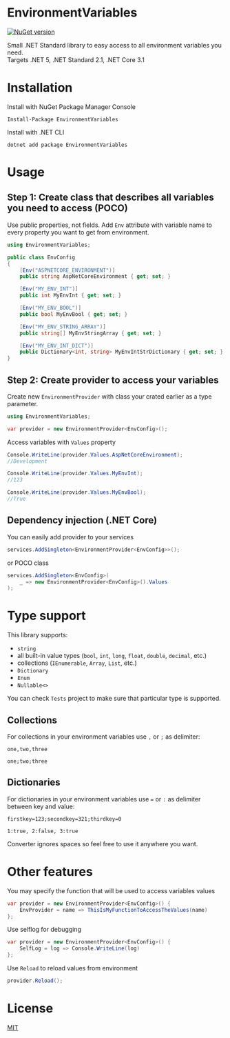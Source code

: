 # EnvironmentVariables

[![NuGet version](https://badge.fury.io/nu/EnvironmentVariables.svg)](https://badge.fury.io/nu/EnvironmentVariables)

Small .NET Standard library to easy access to all environment variables you need.\
Targets .NET 5, .NET Standard 2.1, .NET Core 3.1

# Installation
Install with NuGet Package Manager Console

```
Install-Package EnvironmentVariables
```
Install with .NET CLI

```
dotnet add package EnvironmentVariables
```

# Usage
## Step 1: Create class that describes all variables you need to access (POCO)
Use public properties, not fields. Add `Env` attribute with variable name to every property you want to get from environment.

```csharp
using EnvironmentVariables;

public class EnvConfig
{
    [Env("ASPNETCORE_ENVIRONMENT")]
    public string AspNetCoreEnvironment { get; set; }

    [Env("MY_ENV_INT")]
    public int MyEnvInt { get; set; }

    [Env("MY_ENV_BOOL")]
    public bool MyEnvBool { get; set; }

    [Env("MY_ENV_STRING_ARRAY")]
    public string[] MyEnvStringArray { get; set; }

    [Env("MY_ENV_INT_DICT")]
    public Dictionary<int, string> MyEnvIntStrDictionary { get; set; }
}
```

## Step 2: Create provider to access your variables
Create new `EnvironmentProvider` with class your crated earlier as a type parameter.
```csharp
using EnvironmentVariables;

var provider = new EnvironmentProvider<EnvConfig>();
```
Access variables with `Values` property
```csharp
Console.WriteLine(provider.Values.AspNetCoreEnvironment);
//Development

Console.WriteLine(provider.Values.MyEnvInt);
//123

Console.WriteLine(provider.Values.MyEnvBool);
//True
```

## Dependency injection (.NET Core)
You can easily add provider to your services 
```csharp
services.AddSingleton<EnvironmentProvider<EnvConfig>>();
```
or POCO class
```csharp
services.AddSingleton<EnvConfig>(
    _ => new EnvironmentProvider<EnvConfig>().Values
);
```

# Type support

This library supports: 
- `string`
- all built-in value types (`bool`, `int`, `long`, `float`, `double`, `decimal`, etc.)
- collections (`IEnumerable`, `Array`, `List`, etc.)
- `Dictionary`
- `Enum`
- `Nullable<>`

You can check `Tests` project to make sure that particular type is supported.

## Collections

For collections in your environment variables use `,` or `;` as delimiter:
```
one,two,three

one;two;three
```

## Dictionaries

For dictionaries in your environment variables use `=` or `:` as delimiter between key and value:
```
firstkey=123;secondkey=321;thirdkey=0

1:true, 2:false, 3:true
```
Converter ignores spaces so feel free to use it anywhere you want.

# Other features
You may specify the function that will be used to access  variables values
```csharp
var provider = new EnvironmentProvider<EnvConfig>() {
    EnvProvider = name => ThisIsMyFunctionToAccessTheValues(name)
};
```
Use selflog for debugging
```csharp
var provider = new EnvironmentProvider<EnvConfig>() {
    SelfLog = log => Console.WriteLine(log)
};
```
Use `Reload` to reload values from environment
```csharp
provider.Reload();
```

# License
[MIT](https://raw.githubusercontent.com/victortrusov/EnvironmentVariables/master/LICENSE)
